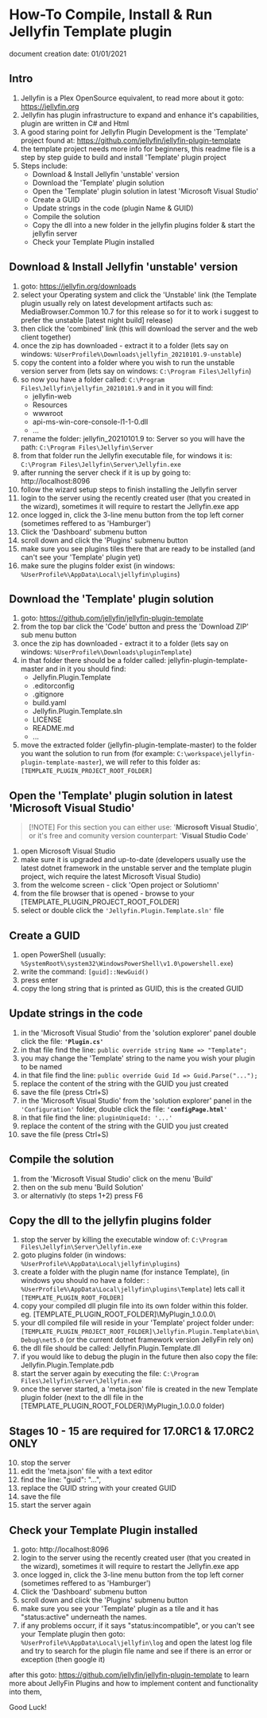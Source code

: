# How-To Compile, Install & Run Jellyfin Template plugin
  
  
document creation date: 01/01/2021
  
## Intro
  
1. Jellyfin is a Plex OpenSource equivalent, to read more about it goto: https://jellyfin.org  
2. Jellyfin has plugin infrastructure to expand and enhance it's capabilities, plugin are written in C# and Html  
3. A good staring point for Jellyfin Plugin Development is the 'Template' project found at: https://github.com/jellyfin/jellyfin-plugin-template  
4. the template project needs more info for beginners, this readme file is a step by step guide to build and install 'Template' plugin project  
5. Steps include:  
	- Download & Install Jellyfin 'unstable' version
	- Download the 'Template' plugin solution
	- Open the 'Template' plugin solution in latest 'Microsoft Visual Studio'
	- Create a GUID
	- Update strings in the code (plugin Name & GUID)
	- Compile the solution
	- Copy the dll into a new folder in  the jellyfin plugins folder & start the jellyfin server
	- Check your Template Plugin installed  
	
  
## Download & Install Jellyfin 'unstable' version
  
1. goto: https://jellyfin.org/downloads  
2. select your Operating system and click the 'Unstable' link (the Template plugin usually rely on latest development artifacts such as: MediaBrowser.Common 10.7 for this release so for it to work i suggest to prefer the unstable [latest night build] release)  
3. then click the 'combined' link (this will download the server and the web client together)  
4. once the zip has downloaded - extract it to a folder (lets say on windows: `%UserProfile%\Downloads\jellyfin_20210101.9-unstable`)  
5. copy the content into a folder where you wish to run the unstable version server from (lets say on windows: `C:\Program Files\Jellyfin`)  
6. so now you have a folder called: `C:\Program Files\Jellyfin\jellyfin_20210101.9` and in it you will find:  
	- jellyfin-web
	- Resources
	- wwwroot
	- api-ms-win-core-console-l1-1-0.dll
	- ...  
7. rename the folder: jellyfin_20210101.9 to: Server so you will have the path: `C:\Program Files\Jellyfin\Server`  
8. from that folder run the Jellyfin executable file, for windows it is: `C:\Program Files\Jellyfin\Server\Jellyfin.exe`  
9. after running the server check if it is up by going to: http://localhost:8096  
10. follow the wizard setup steps to finish installing the Jellyfin server  
11. login to the server using the recently created user (that you created in the wizard), sometimes it will require to restart the Jellyfin.exe app  
12. once logged in, click the 3-line menu button from the top left corner (sometimes reffered to as 'Hamburger')  
13. Click the 'Dashboard' submenu button  
14. scroll down and click the 'Plugins' submenu button  
15. make sure you see plugins tiles there that are ready to be installed (and can't see your 'Template' plugin yet)  
16. make sure the plugins folder exist (in windows: `%UserProfile%\AppData\Local\jellyfin\plugins`)  
  
  
## Download the 'Template' plugin solution
  
1. goto: https://github.com/jellyfin/jellyfin-plugin-template  
2. from the top bar click the 'Code' button and press the 'Download ZIP' sub menu button  
3. once the zip has downloaded - extract it to a folder (lets say on windows: `%UserProfile%\Downloads\pluginTemplate`)  
4. in that folder there should be a folder called: jellyfin-plugin-template-master and in it you should find:  
	- Jellyfin.Plugin.Template
	- .editorconfig
	- .gitignore
	- build.yaml
	- Jellyfin.Plugin.Template.sln
	- LICENSE
	- README.md
	- ...  
5. move the extracted folder (jellyfin-plugin-template-master) to the folder you want the solution to run from (for example: `C:\workspace\jellyfin-plugin-template-master`), we will refer to this folder as: `[TEMPLATE_PLUGIN_PROJECT_ROOT_FOLDER]`  
  
  
## Open the 'Template' plugin solution in latest 'Microsoft Visual Studio'
  
>
> [!NOTE] 
> For this section you can either use: '**Microsoft Visual Studio**',
> or it's free and comunity version counterpart: '**Visual Studio Code**'
>
  
1. open Microsoft Visual Studio  
2. make sure it is upgraded and up-to-date (developers usually use the latest dotnet framework in the unstable server and the template plugin project, wich require the latest Microsoft Visual Studio)  
3. from the welcome screen - click 'Open project or Solutiomn'  
4. from the file browser that is opened - browse to your [TEMPLATE_PLUGIN_PROJECT_ROOT_FOLDER]  
5. select or double click the `'Jellyfin.Plugin.Template.sln'` file  
  
  
## Create a GUID
  
1. open PowerShell (usually: `%SystemRoot%\system32\WindowsPowerShell\v1.0\powershell.exe`)  
2. write the command: `[guid]::NewGuid()`  
3. press enter  
4. copy the long string that is printed as GUID, this is the created GUID  
  
  
## Update strings in the code
  
1. in the 'Microsoft Visual Studio' from the 'solution explorer' panel double click the file: **`'Plugin.cs'`**  
2. in that file find the line: `public override string Name => "Template";`  
3. you may change the 'Template' string to the name you wish your plugin to be named  
4. in that file find the line: `public override Guid Id => Guid.Parse("...");`  
5. replace the content of the string with the GUID you just created  
6. save the file (press Ctrl+S)  
7. in the 'Microsoft Visual Studio' from the 'solution explorer' panel in the `'Configuration'` folder, double click the file: **`'configPage.html'`**  
8. in that file find the line: `pluginUniqueId: '...'`  
9. replace the content of the string with the GUID you just created  
10. save the file (press Ctrl+S)  
  
  
## Compile the solution
  
1. from the 'Microsoft Visual Studio' click on the menu 'Build'  
2. then on the sub menu 'Build Solution'  
3. or alternativly (to steps 1+2) press F6  
  
  
## Copy the dll to the jellyfin plugins folder
  
1. stop the server by killing the executable window of: `C:\Program Files\Jellyfin\Server\Jellyfin.exe`  
2. goto plugins folder (in windows: `%UserProfile%\AppData\Local\jellyfin\plugins`)  
3. create a folder with the plugin name (for instance Template), (in windows you should no have a folder: : `%UserProfile%\AppData\Local\jellyfin\plugins\Template`) lets call it `[TEMPLATE_PLUGIN_ROOT_FOLDER]`  
4. copy your compiled dll plugin file into its own folder within this folder. eg. [TEMPLATE_PLUGIN_ROOT_FOLDER]\MyPlugin_1.0.0.0\
5. your dll compiled file will reside in your 'Template' project folder under: `[TEMPLATE_PLUGIN_PROJECT_ROOT_FOLDER]\Jellyfin.Plugin.Template\bin\Debug\net5.0` (or the current dotnet framework version JellyFin rely on)
6. the dll file should be called: Jellyfin.Plugin.Template.dll  
7. if you would like to debug the plugin in the future then also copy the file: Jellyfin.Plugin.Template.pdb  
8. start the server again by executing the file: `C:\Program Files\Jellyfin\Server\Jellyfin.exe`  
9. once the server started, a 'meta.json' file is created in the new Template plugin folder (next to the dll file in the [TEMPLATE_PLUGIN_ROOT_FOLDER]\MyPlugin_1.0.0.0 folder)

## Stages 10 - 15 are required for 17.0RC1 & 17.0RC2 ONLY
10. stop the server  
11. edit the 'meta.json' file with a text editor
12. find the line: "guid": "...",
13. replace the GUID string with your created GUID  
14. save the file  
15. start the server again  
  
## Check your Template Plugin installed
  
1. goto: http://localhost:8096  
2. login to the server using the recently created user (that you created in the wizard), sometimes it will require to restart the Jellyfin.exe app  
3. once logged in, click the 3-line menu button from the top left corner (sometimes reffered to as 'Hamburger')  
4. Click the 'Dashboard' submenu button  
5. scroll down and click the 'Plugins' submenu button  
6. make sure you see your 'Template' plugin as a tile and it has "status:active" underneath the names.
7. if any problems occurr, if it says "status:incompatible", or you can't see your Template plugin then goto: `%UserProfile%\AppData\Local\jellyfin\log` and open the latest log file and try to search for the plugin file name and see if there is an error or exception (then google it)  
  
after this goto: https://github.com/jellyfin/jellyfin-plugin-template
to learn more about JellyFin Plugins and how to implement content and functionality into them,
  
Good Luck!
  
